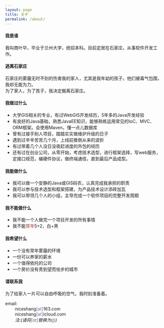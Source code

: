 ```yaml
---
layout: page
title: 关于
permalink: /about/
---
```


#### 我是谁

我叫商叶华，毕业于兰州大学，统招本科。目前定居在石家庄，从事软件开发工作。       
          

#### 逃离石家庄

石家庄的雾霾无时不刻的伤害我的家人，尤其是我年幼的孩子。他们被毒气包围，我却无能为力。    
为了家人，为了孩子，我决定搬离石家庄。     
        

#### 我做过什么  

* 大学GIS相关的专业，有过WebGIS开发经历，5年多的Java开发经验
* 有良好的Java基础，熟悉JavaEE知识，能够熟练运用常见的IoC、MVC、ORM框架。会使用Maven，懂一点儿数据库
* 曾有过接手别人项目，踏踏实实做维护升级的日子
* 遇到过辛辛苦苦几个月，上线前推倒从来的波折
* 有过带着几个人没日没夜赶进度的外包的经历
* 还有过在创业公司，从零开始，考虑技术选型，进行框架选择，写web服务，定接口规范，编硬件协议，做终端通信，直到最后产品成型。
          

#### 我能做什么

* 我可以做一个安静的Java或GIS码农，认真完成我承担的职责
* 我可以参与技术选型和框架搭建，为产品技术设计添砖加瓦
* 我可以带领几个人的小组，主导完成一个软件项目的完整开发周期
          

#### 我不能做什么

* 我不能一个人做完一个项目开发的所有事情
* 我不能<span style="color:#A33">常年</span>5+2，白+黑
       

#### 我希望什么

* 一个没有常年雾霾的环境
* 一份可以养家的薪水
* 一个值得依托的公司
* 一个房价没有贵到望而怯步的城市
    

#### 请联系我    
        
为了给家人一片可以自由呼吸的空气，我时刻准备着。          

email:            
&nbsp;&nbsp;&nbsp;&nbsp;&nbsp;&nbsp;&nbsp;&nbsp;niceshang<span style="color:#669">[at]</span>163.com        
&nbsp;&nbsp;&nbsp;&nbsp;&nbsp;&nbsp;&nbsp;&nbsp;niceshang<span style="color:#669">[at]</span>icloud.com         
&nbsp;&nbsp;&nbsp;&nbsp;&nbsp;&nbsp;&nbsp;&nbsp;*注:(请将<span style="color:#669">[at]</span>替换为<span style="color:#669">@</span>)*    
